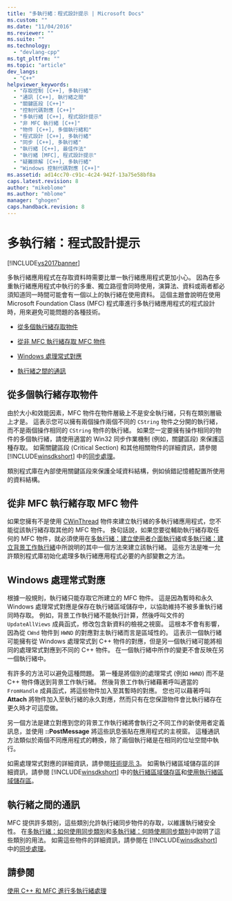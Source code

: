 ```yaml
---
title: "多執行緒：程式設計提示 | Microsoft Docs"
ms.custom: ""
ms.date: "11/04/2016"
ms.reviewer: ""
ms.suite: ""
ms.technology: 
  - "devlang-cpp"
ms.tgt_pltfrm: ""
ms.topic: "article"
dev_langs: 
  - "C++"
helpviewer_keywords: 
  - "存取控制 [C++], 多執行緒"
  - "通訊 [C++], 執行緒之間"
  - "關鍵區段 [C++]"
  - "控制代碼對應 [C++]"
  - "多執行緒 [C++], 程式設計提示"
  - "非 MFC 執行緒 [C++]"
  - "物件 [C++], 多個執行緒和"
  - "程式設計 [C++], 多執行緒"
  - "同步 [C++], 多執行緒"
  - "執行緒 [C++], 最佳作法"
  - "執行緒 [MFC], 程式設計提示"
  - "疑難排解 [C++], 多執行緒"
  - "Windows 控制代碼對應 [C++]"
ms.assetid: ad14cc70-c91c-4c24-942f-13a75e58bf8a
caps.latest.revision: 8
author: "mikeblome"
ms.author: "mblome"
manager: "ghogen"
caps.handback.revision: 8
---
```

# 多執行緒：程式設計提示
[!INCLUDE[vs2017banner](../assembler/inline/includes/vs2017banner.md)]

多執行緒應用程式在存取資料時需要比單一執行緒應用程式更加小心。  因為在多重執行緒應用程式中執行的多重、獨立路徑會同時使用，演算法、資料或兩者都必須知道同一時間可能會有一個以上的執行緒在使用資料。  這個主題會說明在使用 Microsoft Foundation Class \(MFC\) 程式庫進行多執行緒應用程式的程式設計時，用來避免可能問題的各種技術。  
  
-   [從多個執行緒存取物件](#_core_accessing_objects_from_multiple_threads)  
  
-   [從非 MFC 執行緒存取 MFC 物件](#_core_accessing_mfc_objects_from_non.2d.mfc_threads)  
  
-   [Windows 處理常式對應](#_core_windows_handle_maps)  
  
-   [執行緒之間的通訊](#_core_communicating_between_threads)  
  
##  <a name="_core_accessing_objects_from_multiple_threads"></a> 從多個執行緒存取物件  
 由於大小和效能因素，MFC 物件在物件層級上不是安全執行緒，只有在類別層級上才是。  這表示您可以擁有兩個操作兩個不同的 `CString` 物件之分開的執行緒，而不是兩個操作相同的 `CString` 物件的執行緒。  如果您一定要擁有操作相同的物件的多個執行緒，請使用適當的 Win32 同步作業機制 \(例如，關鍵區段\) 來保護這種存取。  如需關鍵區段 \(Critical Section\) 和其他相關物件的詳細資訊，請參閱 [!INCLUDE[winsdkshort](../atl/reference/includes/winsdkshort_md.md)] 中的[同步處理](http://msdn.microsoft.com/library/windows/desktop/ms686353)。  
  
 類別程式庫在內部使用關鍵區段來保護全域資料結構，例如偵錯記憶體配置所使用的資料結構。  
  
##  <a name="_core_accessing_mfc_objects_from_non.2d.mfc_threads"></a> 從非 MFC 執行緒存取 MFC 物件  
 如果您擁有不是使用 [CWinThread](../mfc/reference/cwinthread-class.md) 物件來建立執行緒的多執行緒應用程式，您不能從該執行緒存取其他的 MFC 物件。  換句話說，如果您要從輔助執行緒存取任何的 MFC 物件，就必須使用在[多執行緒：建立使用者介面執行緒](../parallel/multithreading-creating-user-interface-threads.md)或[多執行緒：建立背景工作執行緒](../parallel/multithreading-creating-worker-threads.md)中所說明的其中一個方法來建立該執行緒。  這些方法是唯一允許類別程式庫初始化處理多執行緒應用程式必要的內部變數之方法。  
  
##  <a name="_core_windows_handle_maps"></a> Windows 處理常式對應  
 根據一般規則，執行緒只能存取它所建立的 MFC 物件。  這是因為暫時和永久 Windows 處理常式對應是保存在執行緒區域儲存中，以協助維持不被多重執行緒同時存取。  例如，背景工作執行緒不能執行計算，然後呼叫文件的 `UpdateAllViews` 成員函式，修改包含新資料的檢視之視窗。  這根本不會有影響，因為從 `CWnd` 物件到 `HWND` 的對應對主執行緒而言是區域性的。  這表示一個執行緒可能擁有從 Windows 處理常式到 C\+\+ 物件的對應，但是另一個執行緒可能將相同的處理常式對應到不同的 C\+\+ 物件。  在一個執行緒中所作的變更不會反映在另一個執行緒中。  
  
 有許多的方法可以避免這種問題。  第一種是將個別的處理常式 \(例如 `HWND`\) 而不是 C\+\+ 物件傳送到背景工作執行緒。  然後背景工作執行緒藉著呼叫適當的 `FromHandle` 成員函式，將這些物件加入至其暫時的對應。  您也可以藉著呼叫 **Attach** 將物件加入至執行緒的永久對應，然而只有在您保證物件會比執行緒存在更久時才可這麼做。  
  
 另一個方法是建立對應到您的背景工作執行緒將會執行之不同工作的新使用者定義訊息，並使用 **::PostMessage** 將這些訊息張貼在應用程式的主視窗。  這種通訊方法類似於兩個不同應用程式的轉換，除了兩個執行緒是在相同的位址空間中執行。  
  
 如需處理常式對應的詳細資訊，請參閱[技術提示 3](../mfc/tn003-mapping-of-windows-handles-to-objects.md)。  如需執行緒區域儲存區的詳細資訊，請參閱 [!INCLUDE[winsdkshort](../atl/reference/includes/winsdkshort_md.md)] 中的[執行緒區域儲存區](http://msdn.microsoft.com/library/windows/desktop/ms686749)和[使用執行緒區域儲存區](http://msdn.microsoft.com/library/windows/desktop/ms686991)。  
  
##  <a name="_core_communicating_between_threads"></a> 執行緒之間的通訊  
 MFC 提供許多類別，這些類別允許執行緒同步物件的存取，以維護執行緒安全性。  在[多執行緒：如何使用同步類別](../parallel/multithreading-how-to-use-the-synchronization-classes.md)和[多執行緒：何時使用同步類別](../parallel/multithreading-when-to-use-the-synchronization-classes.md)中說明了這些類別的用法。  如需這些物件的詳細資訊，請參閱在 [!INCLUDE[winsdkshort](../atl/reference/includes/winsdkshort_md.md)] 中的[同步處理](http://msdn.microsoft.com/library/windows/desktop/ms686353)。  
  
## 請參閱  
 [使用 C\+\+ 和 MFC 進行多執行緒處理](../parallel/multithreading-with-cpp-and-mfc.md)